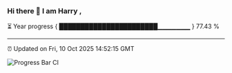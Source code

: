 ### Hi there 👋 I am Harry , 

⏳ Year progress { ███████████████████████▁▁▁▁▁▁▁ } 77.43 %

---

⏰ Updated on Fri, 10 Oct 2025 14:52:15 GMT

![Progress Bar CI](https://github.com/duykhang68/duykhang68/workflows/Progress%20Bar%20CI/badge.svg)
